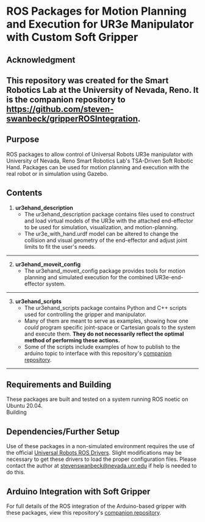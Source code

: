 # ROS Packages for Motion Planning and Execution for UR3e Manipulator with Custom Soft Gripper

## Acknowledgment
This repository was created for the Smart Robotics Lab at the University of Nevada, Reno.
It is the companion repository to https://github.com/steven-swanbeck/gripperROSIntegration.
---

## Purpose
ROS packages to allow control of Universal Robots UR3e manipulator with University of Nevada, Reno Smart Robotics Lab's TSA-Driven Soft Robotic Hand. Packages can be used for motion planning and execution with the real robot or in simulation using Gazebo.

## Contents
1. **ur3ehand_description**
    * The ur3ehand_description package contains files used to construct and load virtual models of the UR3e with the attached end-effector to be used for simulation, visualization, and motion-planning.
    * The ur3e_with_hand.urdf model can be altered to change the collision and visual geometry of the end-effector and adjust joint limits to fit the user's needs.
---
2. **ur3ehand_moveit_config**
    * The ur3ehand_moveit_config package provides tools for motion planning and simulated execution for the combined UR3e-end-effector system. 
---
3. **ur3ehand_scripts**
    * The ur3ehand_scripts package contains Python and C++ scripts used for controlling the gripper and manipulator.
    * Many of them are meant to serve as examples, showing how one *could* program specific joint-space or Cartesian goals to the system and execute them. **They do not necessarily reflect the optimal method of performing these actions.**
    * Some of the scripts include examples of how to publish to the arduino topic to interface with this repository's [companion repository](https://github.com/steven-swanbeck/gripperROSIntegration).
---

## Requirements and Building
These packages are built and tested on a system running ROS noetic on Ubuntu 20.04.  
Building

## Dependencies/Further Setup
Use of these packages in a non-simulated environment requires the use of the official [Universal Robots ROS Drivers](https://github.com/UniversalRobots/Universal_Robots_ROS_Driver). Slight modifications may be necessary to get these drivers to load the proper configuration files. Please contact the author at stevenswanbeck@nevada.unr.edu if help is needed to do this.

## Arduino Integration with Soft Gripper
For full details of the ROS integration of the Arduino-based gripper with these packages, view this repository's [companion repository](https://github.com/steven-swanbeck/ur3ehand).

